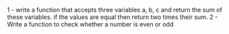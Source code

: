 1 - write a function that accepts three variables a, b, c and return the sum of these variables. if the values are equal then return two times their sum.
2 - Write a function to check whether a number is even or odd